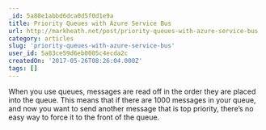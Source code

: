 ```yaml
---
_id: 5a88e1abbd6dca0d5f0d1e9a
title: Priority Queues with Azure Service Bus
url: http://markheath.net/post/priority-queues-with-azure-service-bus
category: articles
slug: 'priority-queues-with-azure-service-bus'
user_id: 5a83ce59d6eb0005c4ecda2c
createdOn: '2017-05-26T08:26:04.000Z'
tags: []
---
```


When you use queues, messages are read off in the order they are placed into the queue. This means that if there are 1000 messages in your queue, and now you want to send another message that is top priority, there’s no easy way to force it to the front of the queue.
